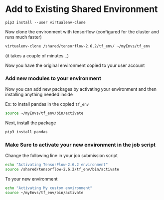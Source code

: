 # Add to Existing Shared Environment

```
pip3 install --user virtualenv-clone
```
Now clone the environment with tensorflow (configured for the cluster and runs much faster)
```sh
virtualenv-clone /shared/tensorflow-2.6.2/tf_env/ ~/myEnvs/tf_env
```
(it takes a couple of minutes...)

Now you have the original environment copied to your user account

### Add new modules to your environment

Now you can add new packages by activating your environment and then installing anything needed inside

Ex: to install pandas in the copied `tf_env`
```sh
source ~/myEnvs/tf_env/bin/activate
```
Next, install the package
```sh
pip3 install pandas
```

### Make Sure to activate your new environment in the job script

Change the following line in your job submission script
```sh
echo "Activating TensorFlow-2.6.2 environment"
source /shared/tensorflow-2.6.2/tf_env/bin/activate
```
To your new environment
```sh
echo "Activating My custom environment"
source ~/myEnvs/tf_env/bin/activate
```